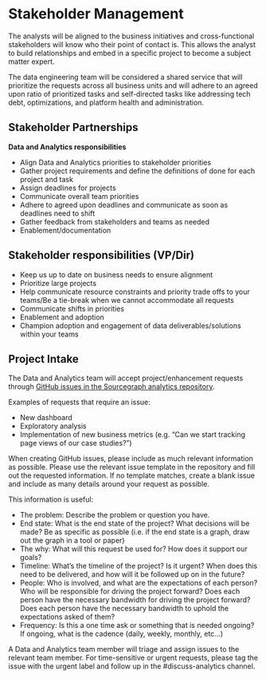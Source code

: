 # **Stakeholder Management**

The analysts will be aligned to the business initiatives and cross-functional stakeholders will know who their point of contact is. This allows the analyst to build relationships and embed in a specific project to become a subject matter expert.

The data engineering team will be considered a shared service that will prioritize the requests across all business units and will adhere to an agreed upon ratio of prioritized tasks and self-directed tasks like addressing tech debt, optimizations, and platform health and administration.

## **Stakeholder Partnerships**

**Data and Analytics responsibilities**

- Align Data and Analytics priorities to stakeholder priorities
- Gather project requirements and define the definitions of done for each project and task
- Assign deadlines for projects
- Communicate overall team priorities
- Adhere to agreed upon deadlines and communicate as soon as deadlines need to shift
- Gather feedback from stakeholders and teams as needed
- Enablement/documentation

## **Stakeholder responsibilities (VP/Dir)**

- Keep us up to date on business needs to ensure alignment
- Prioritize large projects
- Help communicate resource constraints and priority trade offs to your teams/Be a tie-break when we cannot accommodate all requests
- Communicate shifts in priorities
- Enablement and adoption
- Champion adoption and engagement of data deliverables/solutions within your teams

## **Project Intake**

The Data and Analytics team will accept project/enhancement requests through [GitHub issues in the Sourcegraph analytics repository](https://github.com/sourcegraph/analytics/issues).

Examples of requests that require an issue:

- New dashboard
- Exploratory analysis
- Implementation of new business metrics (e.g. “Can we start tracking page views of our case studies?”)

When creating GitHub issues, please include as much relevant information as possible. Please use the relevant issue template in the repository and fill out the requested information. If no template matches, create a blank issue and include as many details around your request as possible.

This information is useful:

- The problem: Describe the problem or question you have.
- End state: What is the end state of the project? What decisions will be made? Be as specific as possible (i.e. if the end state is a graph, draw out the graph in a tool or paper)
- The why: What will this request be used for? How does it support our goals?
- Timeline: What’s the timeline of the project? Is it urgent? When does this need to be delivered, and how will it be followed up on in the future?
- People: Who is involved, and what are the expectations of each person? Who will be responsible for driving the project forward? Does each person have the necessary bandwidth for driving the project forward? Does each person have the necessary bandwidth to uphold the expectations asked of them?
- Frequency: Is this a one time ask or something that is needed ongoing? If ongoing, what is the cadence (daily, weekly, monthly, etc…)

A Data and Analytics team member will triage and assign issues to the relevant team member. For time-sensitive or urgent requests, please tag the issue with the urgent label and follow up in the #discuss-analytics channel.
